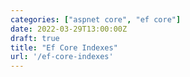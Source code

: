 ```yaml
---
categories: ["aspnet core", "ef core"]
date: 2022-03-29T13:00:00Z
draft: true
title: "Ef Core Indexes"
url: '/ef-core-indexes'
---
```


<!--more-->
